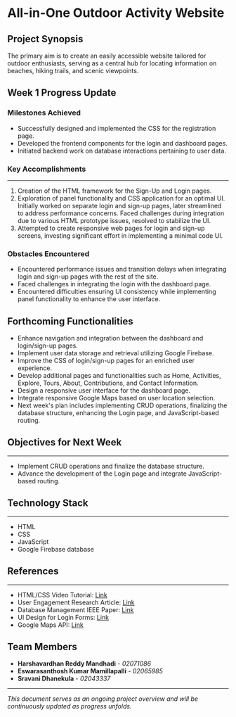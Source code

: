 # All-in-One Outdoor Activity Website

## Project Synopsis
The primary aim is to create an easily accessible website tailored for outdoor enthusiasts, serving as a central hub for locating information on beaches, hiking trails, and scenic viewpoints.

## Week 1 Progress Update

### Milestones Achieved
- Successfully designed and implemented the CSS for the registration page.
- Developed the frontend components for the login and dashboard pages.
- Initiated backend work on database interactions pertaining to user data.

### Key Accomplishments
-----------------------
1. Creation of the HTML framework for the Sign-Up and Login pages.
2. Exploration of panel functionality and CSS application for an optimal UI. Initially worked on separate login and sign-up pages, later streamlined to address performance concerns. Faced challenges during integration due to various HTML prototype issues, resolved to stabilize the UI.
3. Attempted to create responsive web pages for login and sign-up screens, investing significant effort in implementing a minimal code UI.

### Obstacles Encountered
- Encountered performance issues and transition delays when integrating login and sign-up pages with the rest of the site.
- Faced challenges in integrating the login with the dashboard page.
- Encountered difficulties ensuring UI consistency while implementing panel functionality to enhance the user interface.

## Forthcoming Functionalities
- Enhance navigation and integration between the dashboard and login/sign-up pages.
- Implement user data storage and retrieval utilizing Google Firebase.
- Improve the CSS of login/sign-up pages for an enriched user experience.
- Develop additional pages and functionalities such as Home, Activities, Explore, Tours, About, Contributions, and Contact Information.
- Design a responsive user interface for the dashboard page.
- Integrate responsive Google Maps based on user location selection.
- Next week's plan includes implementing CRUD operations, finalizing the database structure, enhancing the Login page, and JavaScript-based routing.

## Objectives for Next Week
------------------
- Implement CRUD operations and finalize the database structure.
- Advance the development of the Login page and integrate JavaScript-based routing.

## Technology Stack
-----------------------
- HTML
- CSS
- JavaScript
- Google Firebase database

## References
------------
- HTML/CSS Video Tutorial: [Link](https://www.youtube.com/watch?v=9kRgVxULbag)
- User Engagement Research Article: [Link](https://www.tandfonline.com/doi/abs/10.1080/19368623.2011.577706)
- Database Management IEEE Paper: [Link](https://ieeexplore.ieee.org/document/6121641)
- UI Design for Login Forms: [Link](https://designmodo.com/login-forms-websites-apps/)
- Google Maps API: [Link](https://developers.google.com/custom-search/docs/ui)

## Team Members
- **Harshavardhan Reddy Mandhadi** - *02071086*
- **Eswarasanthosh Kumar Mamillapalli** - *02065985*
- **Sravani Dhanekula** - *02043337*


---
*This document serves as an ongoing project overview and will be continuously updated as progress unfolds.*